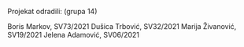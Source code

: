 Projekat odradili:
  (grupa 14)
  
Boris Markov, SV73/2021 
Dušica Trbović, SV32/2021
Marija Živanović, SV19/2021
Jelena Adamović, SV06/2021

